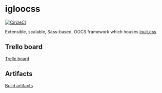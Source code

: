 # igloocss
[![CircleCI](https://circleci.com/gh/yourownmood/igloocss/tree/master.svg?style=svg)](https://circleci.com/gh/yourownmood/igloocss/tree/master)

Extensible, scalable, Sass-based, OOCS framework which houses [inuit.css](http://inuitcss.com/ "inuit.css").

## Trello board
[Trello board](https://trello.com/b/HZ3RZGy3/igloocss "Trello board")

## Artifacts
[Build artifacts](https://circleci.com/api/v1/project/yourownmood/igloocss/latest/artifacts)
